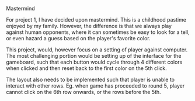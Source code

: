 Mastermind 

For project 1, I have decided upon mastermind. This is a childhood pastime enjoyed by my family. However, the difference is that we always play against human opponents,
where it can sometimes be easy to look for a tell, or even hazard a guess based on the player's favorite color.

This project, would, however focus on a setting of player against computer. The most challenging portion would be setting up of the interface for the gameboard, such that
each button would cycle through 4 different colors when clicked and then reset back to the first color on the 5th click.

The layout also needs to be implemented such that player is unable to interact with other rows. Eg. when game has proceeded to round 5, player cannot click on the 6th row onwards, or the rows before the 5th. 

